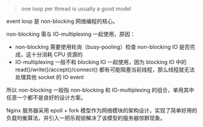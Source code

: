 > one loop per thread is usually a good model

event loop 是 non-blocking 网络编程的核心。

non-blocking 需与 IO-multiplexing 一起使用，原因：

- non-blocking 需要使用轮询（busy-pooling）检查 non-blocking IO 是否完成，这十分消耗 CPU 资源的
- IO-multiplexing 一般不和 blocking IO 一起使用，因为 blocking IO 中的 read()/write()/accept()/connect() 都有可能阻塞当前线程，那么线程就无法处理其他 socket 的 IO event

所以 non-blocking 一般指 non-blocking 和 IO-multiplexing 的组合，单用其中任意一个都不是良好的设计方案。

Nginx 服务器采用 epoll + fork 模型作为网络模块的架构设计，实现了简单好用的负载均衡算法，并引入一把乐观锁解决了该模型的服务器惊群现象。
